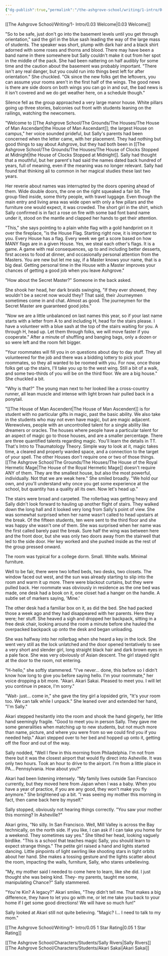 ```yaml
---
{"dg-publish":true,"permalink":"/the-ashgrove-school/writing/1-intro/0-04-welcome-to-your-house/"}
---
```


[[The Ashgrove School/Writing/1- Intro/0.03 Welcome\|0.03 Welcome]]

"So to be safe, just don't go into the basement levels until you get through orientation," said the girl in the blue sash leading the way of the large mass of students. The speaker was short, plump with dark hair and a black shirt adorned with some roses and thorns and blood. There may have been a band name in there somewhere but Sally couldn't make it out from her spot in the middle of the pack. She had been nattering on half audibly for some time and the caution about the basement was probably important. "There isn't any real danger, but you could run into things best left for after orientation." She chuckled. "Ok since the new folks get the leftovers, you can assume your rooms aren't in the first half of the wings. The good news is there are side doors on both wings you can go in and out, the bad news is it isn't covered and we do get weather here, on a schedule though."

Silence fell as the group approached a very large manor house. White pillars going up three stories, balconies out front with students leaning on the railings, watching the newcomers. 

"Welcome to [[The Ashgrove School/The Grounds/The Houses/The House of Man Ascendant\|the House of Man Ascendant]]; the largest House on campus," her voice sounded prideful, but Sally's parents had been concerned when the letter came, with her placement. They had nothing but good things to say about Ashgrove, but they had both been in [[The Ashgrove School/The Grounds/The Houses/The House of Clocks Stopped at Midnight\|the House of Clocks Stopped at Midnight]]. Sally had thought that a mouthful, but her parent's had said the names dated back hundred of years, full of meaning, even if the meaning was no longer relevant. Sally had found that thinking all to common in her magical studies these last two years. 

Her reverie about names was interrupted by the doors opening ahead of them. Wide double doors, the one on the right squeaked a fair bit. The group filed inside, some thirty people, with travel luggage. Even though the main entry and living area was wide open with only a few pillars and the furniture one would expect, it was crowded. The short girl in the shirt, which Sally confirmed is in fact a rose on fire with some bad font band name under it, stood on the mantle and clapped her hands to get their attention. 

"This," she says pointing to a plain white flag with a gold handprint on it over the fireplace, "is the House Flag. Starting right now, it is important to you. Every House has a flag. Every week we get a score based on how MANY flags are in a given House. Yes, we steal each other's flags. It is a game. A game with real consequences, up to and including better desserts, first access to food at dinner, and occasionally personal attention from the Masters. You are new but let me say, if a Master knows your name, that is a big deal. Getting personal time in the House with a Master improves your chances of getting a good job when you leave Ashgrove."

"How about the Secret Master?" Someone in the back asked. 

She shook her head, her dark braids swinging, "If they ever showed, they wouldn't be a secret now would they? That said, their Journeymen sometimes come in and chat. Almost as good. The journeymen for the Secret Master are guaranteed good jobs."

"Now we are a little unbalanced on last names this year, so if your last name starts with a letter from A to and including H, head for the stairs please. I have a volunteer with a blue sash at the top of the stairs waiting for you. A through H, head up. Let them through folks, we will move faster if you cooperate." After a minute of shuffling and banging bags, only a dozen or so were left and the room felt bigger. 

"Your roommates will fill you in on questions about day to day stuff. They all volunteered for the job and there was a bidding lottery to pick your roommates, so they all wanted to be roomed with you. For now, once those folks get up the stairs, I'll take you up to the west wing. Still a bit of a walk, and some two-thirds of you will be on the third floor. We are a big house." She chuckled a bit.

"Why is that?" The young man next to her looked like a cross-country runner, all lean muscle and intense with light brown hair pulled back in a ponytail.

"[[The House of Man Ascendent\|The House of Man Ascendent]] is for student with no particular gifts in magic, past the basic ability. We also take in the students who may not even have magic, but are magic adjacent. Werewolves, people with an uncontrolled talent for a single ability like dreamers or oracles. The houses where people have a particular talent for an aspect of magic go to those houses, and are a smaller percentage. There are three quantified talents regarding magic. You'll learn the details in TT. That's Intro to Thaumatology Theory. Simple way to look at it, magic takes time, a cleared and properly warded space, and a connection to the target of your spell. The other Houses don't require one or two of those things. [[The Ashgrove School/The Grounds/The Houses/The House of the Royal Hermetic Mage\|The House of the Royal Hermetic Mage]] doesn't require ANY of them. They are the smallest house, but also the most powerful, individually. Not that we are weak here." She smiled broadly. "We hold our own, and you'll understand why once you get some experience at the school, but quantity has a quality all its own. Now let's head up."

The stairs were broad and carpeted. The rollerbag was getting heavy and Sally didn't look forward to hauling up another flight of stairs. They walked down the long hall and it looked very long from Sally's point of view. She was somewhat surprised when her name wasn't called to head upstairs at the break. Of the fifteen students, ten were sent to the third floor and she was happy she wasn't one of them. She was surprised when her name was the first called barely past the break. Sure half the wing was between here and the front door, but she was only two doors away from the stairwell that led to the side door. Her key worked and she pushed inside as the rest of the group pressed onward.

The room was typical for a college dorm. Small. White walls. Minimal furniture.

Well to be fair, there were two lofted beds, two desks, two closets. The window faced out west, and the sun was already starting to slip into the room and warm it up more. There were blackout curtains, but they were pulled back. Her roommate was obviously in residence as the one bed was made, one desk had a book on it, one closet had a hanger on the handle. A subtle set of markers saying, 'Mine.'

The other desk had a familiar box on it, as did the bed. She had packed those a week ago and they had disappeared with her parents. Here they were; her stuff. She heaved a sigh and dropped her backpack, sitting in a free desk chair, looking around the room a minute before she hauled the overpacked backpack up onto the desk and began unloading. 

She was halfway into her rollerbag when she heard a key in the lock. She went very still as the lock unlatched and the door opened tentatively to see a very short and slender girl, long straight black hair and dark brown eyes in a pale face.  She was very obviously of Asian descent. The girl stayed right at the door to the room, not entering. 

"H-hello," she softly stammered. "I've never... done, this before so I didn't know how long to give you before saying hello. I'm your roommate," her voice dropping a bit more. "Akari. Akari Sakai. Pleased to meet you. I will let you continue in peace, I'm sorry."

"Wait- just... come in," she gave the tiny girl a lopsided grin, "It's your room too. We can talk while I unpack." She leaned over and extended her hand, "I'm Sally."

Akari stepped hesitantly into the room and shook the hand gingerly, her little hand seemingly fragile. "Good to meet you in person Sally. They gave me some generalities when matching up to new students, but not much more than name, picture, and where you were from so we could find you if you needed help." Akari stepped over to her bed and hopped up onto it, getting off the floor and out of the way. 

Sally nodded, "Well I flew in this morning from Philadelphia. I'm not from there but it was the closest airport that would fly direct into Asheville. It was only two hours. Took an hour to drive to the airport. I'm from a little place in PA... Pennsylvania. How about you?"

Akari had been listening intensely. "My family lives outside San Francisco currently, but they moved here from Japan when I was a baby. When you have a year of practice, if you are any good, they won't make you fly anymore." She brightened up a bit. "I was seeing my mother this morning in fact, then came back here by myself." 

Sally stopped, obviously not hearing things correctly. "You saw your mother this morning? In Asheville?"

Akari grins, "No silly. In San Francisco. Well, Mill Valley is across the Bay technically, on the north side. If you like, I can ask if I can take you home for a weekend. They sometimes say yes." She tilted her head, looking vaguely birdlike. "This is a school that teaches magic Sally, you should learn to expect strange things." The petite girl raised a hand and lights started dancing. Little pinpoints of light swirling like shooting stars in tight orbits about her hand. She makes a tossing gesture and the lights scatter about the room, impacting the walls, furniture, Sally, who stares unbelieving. 

"My, my mother said I needed to come here to learn, like she did. I just thought she was being kind. They- my parents, taught me some, manipulating Chance?" Sally stammered.

"You're Kin? A legacy?" Akari smiles, "They didn't tell me. That makes a big difference, they have to let you go with me, or let me take you back to your home if I get some good directions! We will have so much fun!"

Sally looked at Akari still not quite believing. "Magic? I... I need to talk to my mom."

[[The Ashgrove School/Writing/1- Intro/0.05 1 Star Rating\|0.05 1 Star Rating]]

[[The Ashgrove School/Characters/Students/Sally Rivers\|Sally Rivers]]
[[The Ashgrove School/Characters/Students/Akari Sakai\|Akari Sakai]]

